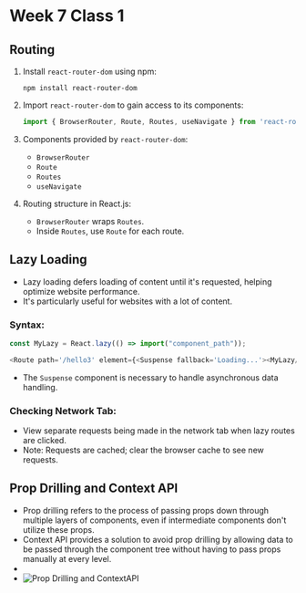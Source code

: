 # Week 7 Class 1

## Routing

1. Install `react-router-dom` using npm:
    ```
    npm install react-router-dom
    ```

2. Import `react-router-dom` to gain access to its components:
    ```javascript
    import { BrowserRouter, Route, Routes, useNavigate } from 'react-router-dom';
    ```

3. Components provided by `react-router-dom`:
    - `BrowserRouter`
    - `Route`
    - `Routes`
    - `useNavigate`

4. Routing structure in React.js:
    - `BrowserRouter` wraps `Routes`.
    - Inside `Routes`, use `Route` for each route.

## Lazy Loading

- Lazy loading defers loading of content until it's requested, helping optimize website performance.
- It's particularly useful for websites with a lot of content.

### Syntax:
```javascript
const MyLazy = React.lazy(() => import("component_path"));

<Route path='/hello3' element={<Suspense fallback='Loading...'><MyLazy/></Suspense>}/>
```

- The `Suspense` component is necessary to handle asynchronous data handling.

### Checking Network Tab:

- View separate requests being made in the network tab when lazy routes are clicked.
- Note: Requests are cached; clear the browser cache to see new requests.

## Prop Drilling and Context API

- Prop drilling refers to the process of passing props down through multiple layers of components, even if intermediate components don't utilize these props.
- Context API provides a solution to avoid prop drilling by allowing data to be passed through the component tree without having to pass props manually at every level.
-
- ![Prop Drilling and ContextAPI](https://github.com/vidit-od/100x-/assets/82703629/22f2762c-2dc6-4c1d-868e-c89d9c8f1475)
